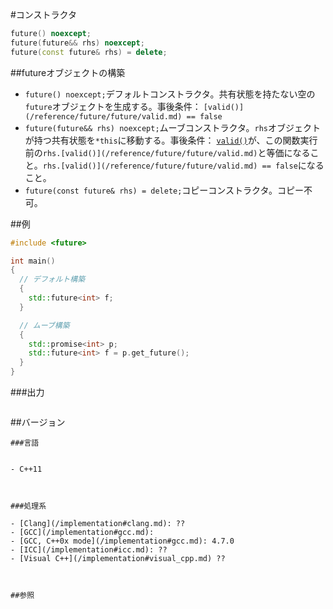 #コンストラクタ
```cpp
future() noexcept;
future(future&& rhs) noexcept;
future(const future& rhs) = delete;
```

##futureオブジェクトの構築

- `future() noexcept;`デフォルトコンストラクタ。共有状態を持たない空の`future`オブジェクトを生成する。事後条件： `[valid()](/reference/future/future/valid.md) == false`
- `future(future&& rhs) noexcept;`ムーブコンストラクタ。`rhs`オブジェクトが持つ共有状態を`*this`に移動する。事後条件： [`valid()`](/reference/future/future/valid.md)が、この関数実行前の`rhs.[valid()](/reference/future/future/valid.md)`と等価になること。`rhs.[valid()](/reference/future/future/valid.md) == false`になること。
- `future(const future& rhs) = delete;`コピーコンストラクタ。コピー不可。

##例

```cpp
#include <future>

int main()
{
  // デフォルト構築
  {
    std::future<int> f;
  }

  // ムーブ構築
  {
    std::promise<int> p;
    std::future<int> f = p.get_future();
  }
}
```

###出力

```cpp
```

##バージョン
```
###言語


- C++11



###処理系

- [Clang](/implementation#clang.md): ??
- [GCC](/implementation#gcc.md): 
- [GCC, C++0x mode](/implementation#gcc.md): 4.7.0
- [ICC](/implementation#icc.md): ??
- [Visual C++](/implementation#visual_cpp.md) ??



##参照


